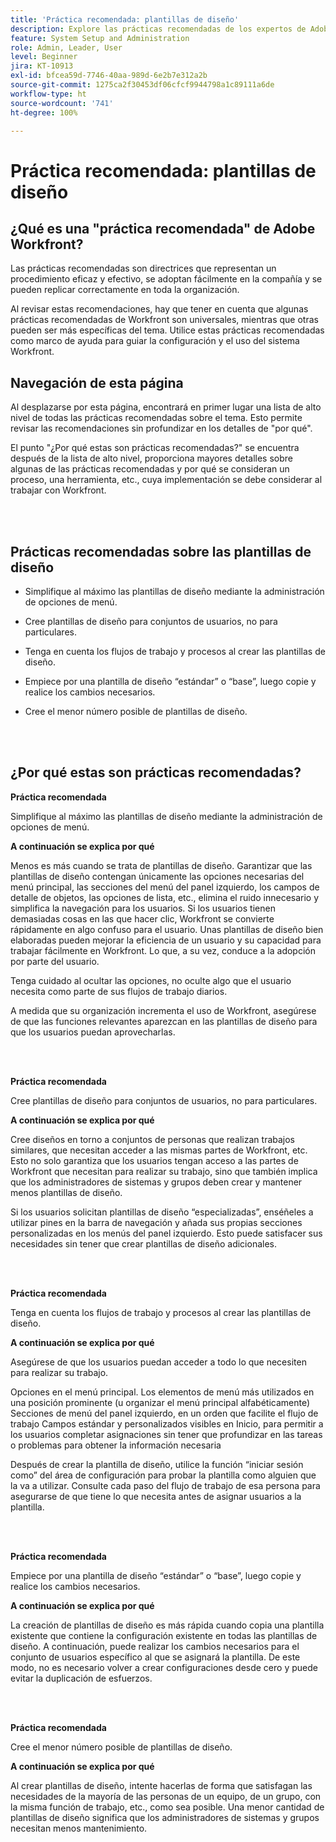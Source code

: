 ```yaml
---
title: 'Práctica recomendada: plantillas de diseño'
description: Explore las prácticas recomendadas de los expertos de Adobe Workfront sobre la configuración, administración y uso de plantillas de diseño de Workfront.
feature: System Setup and Administration
role: Admin, Leader, User
level: Beginner
jira: KT-10913
exl-id: bfcea59d-7746-40aa-989d-6e2b7e312a2b
source-git-commit: 1275ca2f30453df06cfcf9944798a1c89111a6de
workflow-type: ht
source-wordcount: '741'
ht-degree: 100%

---
```


# Práctica recomendada: plantillas de diseño

## ¿Qué es una &quot;práctica recomendada&quot; de Adobe Workfront?

Las prácticas recomendadas son directrices que representan un procedimiento eficaz y efectivo, se adoptan fácilmente en la compañía y se pueden replicar correctamente en toda la organización.

Al revisar estas recomendaciones, hay que tener en cuenta que algunas prácticas recomendadas de Workfront son universales, mientras que otras pueden ser más específicas del tema. Utilice estas prácticas recomendadas como marco de ayuda para guiar la configuración y el uso del sistema Workfront.

## Navegación de esta página

Al desplazarse por esta página, encontrará en primer lugar una lista de alto nivel de todas las prácticas recomendadas sobre el tema. Esto permite revisar las recomendaciones sin profundizar en los detalles de &quot;por qué&quot;.

El punto &quot;¿Por qué estas son prácticas recomendadas?&quot; se encuentra después de la lista de alto nivel, proporciona mayores detalles sobre algunas de las prácticas recomendadas y por qué se consideran un proceso, una herramienta, etc., cuya implementación se debe considerar al trabajar con Workfront.

</br>
</br>

## Prácticas recomendadas sobre las plantillas de diseño

* Simplifique al máximo las plantillas de diseño mediante la administración de opciones de menú.

* Cree plantillas de diseño para conjuntos de usuarios, no para particulares.

* Tenga en cuenta los flujos de trabajo y procesos al crear las plantillas de diseño.

* Empiece por una plantilla de diseño “estándar” o “base”, luego copie y realice los cambios necesarios.

* Cree el menor número posible de plantillas de diseño.

</br>
</br>

## ¿Por qué estas son prácticas recomendadas?

**Práctica recomendada**

Simplifique al máximo las plantillas de diseño mediante la administración de opciones de menú.

**A continuación se explica por qué**

Menos es más cuando se trata de plantillas de diseño. Garantizar que las plantillas de diseño contengan únicamente las opciones necesarias del menú principal, las secciones del menú del panel izquierdo, los campos de detalle de objetos, las opciones de lista, etc., elimina el ruido innecesario y simplifica la navegación para los usuarios. Si los usuarios tienen demasiadas cosas en las que hacer clic, Workfront se convierte rápidamente en algo confuso para el usuario. Unas plantillas de diseño bien elaboradas pueden mejorar la eficiencia de un usuario y su capacidad para trabajar fácilmente en Workfront. Lo que, a su vez, conduce a la adopción por parte del usuario.

Tenga cuidado al ocultar las opciones, no oculte algo que el usuario necesita como parte de sus flujos de trabajo diarios.

A medida que su organización incrementa el uso de Workfront, asegúrese de que las funciones relevantes aparezcan en las plantillas de diseño para que los usuarios puedan aprovecharlas.

</br>
</br>

**Práctica recomendada**

Cree plantillas de diseño para conjuntos de usuarios, no para particulares.

**A continuación se explica por qué**

Cree diseños en torno a conjuntos de personas que realizan trabajos similares, que necesitan acceder a las mismas partes de Workfront, etc. Esto no solo garantiza que los usuarios tengan acceso a las partes de Workfront que necesitan para realizar su trabajo, sino que también implica que los administradores de sistemas y grupos deben crear y mantener menos plantillas de diseño.

Si los usuarios solicitan plantillas de diseño “especializadas”, enséñeles a utilizar pines en la barra de navegación y añada sus propias secciones personalizadas en los menús del panel izquierdo. Esto puede satisfacer sus necesidades sin tener que crear plantillas de diseño adicionales.

</br>
</br>

**Práctica recomendada**

Tenga en cuenta los flujos de trabajo y procesos al crear las plantillas de diseño.

**A continuación se explica por qué**

Asegúrese de que los usuarios puedan acceder a todo lo que necesiten para realizar su trabajo.

Opciones en el menú principal. Los elementos de menú más utilizados en una posición prominente (u organizar el menú principal alfabéticamente) 
Secciones de menú del panel izquierdo, en un orden que facilite el flujo de trabajo
Campos estándar y personalizados visibles en Inicio, para permitir a los usuarios completar asignaciones sin tener que profundizar en las tareas o problemas para obtener la información necesaria

Después de crear la plantilla de diseño, utilice la función “iniciar sesión como” del área de configuración para probar la plantilla como alguien que la va a utilizar. Consulte cada paso del flujo de trabajo de esa persona para asegurarse de que tiene lo que necesita antes de asignar usuarios a la plantilla.

</br>
</br>

**Práctica recomendada**

Empiece por una plantilla de diseño “estándar” o “base”, luego copie y realice los cambios necesarios.

**A continuación se explica por qué**

La creación de plantillas de diseño es más rápida cuando copia una plantilla existente que contiene la configuración existente en todas las plantillas de diseño. A continuación, puede realizar los cambios necesarios para el conjunto de usuarios específico al que se asignará la plantilla. De este modo, no es necesario volver a crear configuraciones desde cero y puede evitar la duplicación de esfuerzos.

</br>
</br>


**Práctica recomendada**

Cree el menor número posible de plantillas de diseño.

**A continuación se explica por qué**

Al crear plantillas de diseño, intente hacerlas de forma que satisfagan las necesidades de la mayoría de las personas de un equipo, de un grupo, con la misma función de trabajo, etc., como sea posible. Una menor cantidad de plantillas de diseño significa que los administradores de sistemas y grupos necesitan menos mantenimiento.

